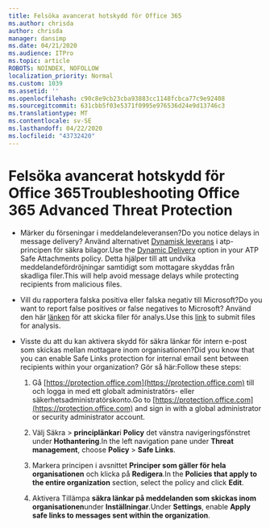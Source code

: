 ```yaml
---
title: Felsöka avancerat hotskydd för Office 365
ms.author: chrisda
author: chrisda
manager: dansimp
ms.date: 04/21/2020
ms.audience: ITPro
ms.topic: article
ROBOTS: NOINDEX, NOFOLLOW
localization_priority: Normal
ms.custom: 1039
ms.assetid: ''
ms.openlocfilehash: c90c8e9cb23cba93883cc1148fcbca77c9e92408
ms.sourcegitcommit: 631cbb5f03e5371f0995e976536d24e9d13746c3
ms.translationtype: MT
ms.contentlocale: sv-SE
ms.lasthandoff: 04/22/2020
ms.locfileid: "43732420"
---
```

# <a name="troubleshooting-office-365-advanced-threat-protection"></a><span data-ttu-id="26508-102">Felsöka avancerat hotskydd för Office 365</span><span class="sxs-lookup"><span data-stu-id="26508-102">Troubleshooting Office 365 Advanced Threat Protection</span></span>

- <span data-ttu-id="26508-103">Märker du förseningar i meddelandeleveransen?</span><span class="sxs-lookup"><span data-stu-id="26508-103">Do you notice delays in message delivery?</span></span> <span data-ttu-id="26508-104">Använd alternativet [Dynamisk leverans](https://docs.microsoft.com/office365/securitycompliance/dynamic-delivery-and-previewing) i atp-principen för säkra bilagor.</span><span class="sxs-lookup"><span data-stu-id="26508-104">Use the [Dynamic Delivery](https://docs.microsoft.com/office365/securitycompliance/dynamic-delivery-and-previewing) option in your ATP Safe Attachments policy.</span></span> <span data-ttu-id="26508-105">Detta hjälper till att undvika meddelandefördröjningar samtidigt som mottagare skyddas från skadliga filer.</span><span class="sxs-lookup"><span data-stu-id="26508-105">This will help avoid message delays while protecting recipients from malicious files.</span></span>

- <span data-ttu-id="26508-106">Vill du rapportera falska positiva eller falska negativ till Microsoft?</span><span class="sxs-lookup"><span data-stu-id="26508-106">Do you want to report false positives or false negatives to Microsoft?</span></span> <span data-ttu-id="26508-107">Använd den här [länken](https://www.microsoft.com/wdsi/filesubmission/) för att skicka filer för analys.</span><span class="sxs-lookup"><span data-stu-id="26508-107">Use this [link](https://www.microsoft.com/wdsi/filesubmission/) to submit files for analysis.</span></span>

- <span data-ttu-id="26508-108">Visste du att du kan aktivera skydd för säkra länkar för intern e-post som skickas mellan mottagare inom organisationen?</span><span class="sxs-lookup"><span data-stu-id="26508-108">Did you know that you can enable Safe Links protection for internal email sent between recipients within your organization?</span></span> <span data-ttu-id="26508-109">Gör så här:</span><span class="sxs-lookup"><span data-stu-id="26508-109">Follow these steps:</span></span>

  1. <span data-ttu-id="26508-110">Gå [https://protection.office.com](https://protection.office.com) till och logga in med ett globalt administratörs- eller säkerhetsadministratörskonto.</span><span class="sxs-lookup"><span data-stu-id="26508-110">Go to [https://protection.office.com](https://protection.office.com) and sign in with a global administrator or security administrator account.</span></span>

  2. <span data-ttu-id="26508-111">Välj Säkra \> **principlänkar**i **Policy** det vänstra navigeringsfönstret under **Hothantering**.</span><span class="sxs-lookup"><span data-stu-id="26508-111">In the left navigation pane under **Threat management**, choose **Policy** \> **Safe Links**.</span></span>

  3. <span data-ttu-id="26508-112">Markera principen i avsnittet **Principer som gäller för hela organisationen** och klicka på **Redigera**.</span><span class="sxs-lookup"><span data-stu-id="26508-112">In the **Policies that apply to the entire organization** section, select the policy and click **Edit**.</span></span>

  4. <span data-ttu-id="26508-113">Aktivera Tillämpa **säkra länkar på meddelanden som skickas inom organisationen**under **Inställningar**.</span><span class="sxs-lookup"><span data-stu-id="26508-113">Under **Settings**, enable **Apply safe links to messages sent within the organization**.</span></span>
